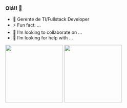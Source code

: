 ### Olá!! 👋

- 🔌 Gerente de TI/Fullstack Developer
- ⚡ Fun fact: ...
- 👯 I’m looking to collaborate on ...
- 🤔 I’m looking for help with ...

<div style="display: inline_block>
  <a href="https://github.com/rmbruno">
    <img height="180em" src="https://github-readme-stats.vercel.app/api?username=rmbruno&show_icons=true&theme=dracula&include_all_commits=true&count_private=true">
    <img height="180em" src="https://github-readme-stats.vercel.app/api/top-langs/?username=rmbruno&layout=compact&langs_count=16&theme=dracula">
  </a>  
</div>
